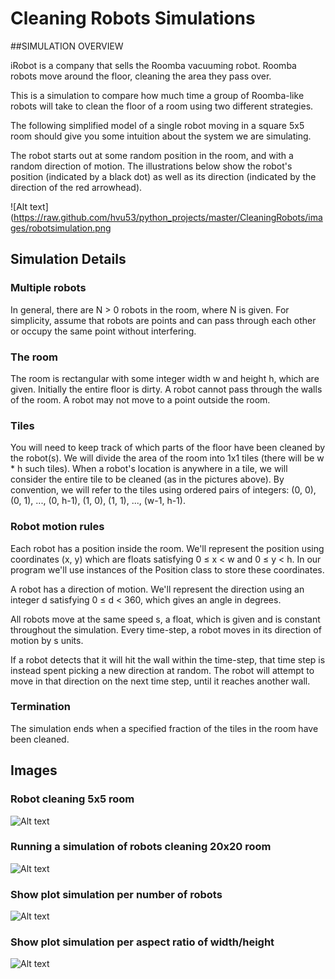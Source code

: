 # Cleaning Robots Simulations
##SIMULATION OVERVIEW

iRobot is a company that sells the Roomba vacuuming robot. Roomba robots move around the floor, cleaning the area they pass over.

This is a simulation to compare how much time a group of Roomba-like robots will take to clean the floor of a room using two different strategies.

The following simplified model of a single robot moving in a square 5x5 room should give you some intuition about the system we are simulating.

The robot starts out at some random position in the room, and with a random direction of motion. The illustrations below show the robot's position (indicated by a black dot) as well as its direction (indicated by the direction of the red arrowhead).

![Alt text](https://raw.github.com/hvu53/python_projects/master/CleaningRobots/images/robotsimulation.png

## Simulation Details

### Multiple robots
In general, there are N > 0 robots in the room, where N is given. For simplicity, assume that robots are points and can pass through each other or occupy the same point without interfering.

### The room
The room is rectangular with some integer width w and height h, which are given. Initially the entire floor is dirty. A robot cannot pass through the walls of the room. A robot may not move to a point outside the room.

### Tiles
You will need to keep track of which parts of the floor have been cleaned by the robot(s). We will divide the area of the room into 1x1 tiles (there will be w * h such tiles). When a robot's location is anywhere in a tile, we will consider the entire tile to be cleaned (as in the pictures above). By convention, we will refer to the tiles using ordered pairs of integers: (0, 0), (0, 1), ..., (0, h-1), (1, 0), (1, 1), ..., (w-1, h-1).

### Robot motion rules
Each robot has a position inside the room. We'll represent the position using coordinates (x, y) which are floats satisfying 0 ≤ x < w and 0 ≤ y < h. In our program we'll use instances of the Position class to store these coordinates.

A robot has a direction of motion. We'll represent the direction using an integer d satisfying 0 ≤ d < 360, which gives an angle in degrees.

All robots move at the same speed s, a float, which is given and is constant throughout the simulation. Every time-step, a robot moves in its direction of motion by s units.

If a robot detects that it will hit the wall within the time-step, that time step is instead spent picking a new direction at random. The robot will attempt to move in that direction on the next time step, until it reaches another wall.

### Termination
The simulation ends when a specified fraction of the tiles in the room have been cleaned.

## Images
### Robot cleaning 5x5 room

![Alt text](https://raw.github.com/hvu53/python_projects/master/CleaningRobots/images/irobot1.png "1 robot cleaning 5x5 room")

### Running a simulation of robots cleaning 20x20 room
![Alt text](https://raw.github.com/hvu53/python_projects/master/CleaningRobots/images/irobot2.png "many robot cleaning 20x20 room")

### Show plot simulation per number of robots
![Alt text](https://raw.github.com/hvu53/python_projects/master/CleaningRobots/images/plot1.png "1 robot cleaning 5x5 room")
### Show plot simulation per aspect ratio of width/height
![Alt text](https://raw.github.com/hvu53/python_projects/master/CleaningRobots/images/plot2.png "1 robot cleaning 5x5 room")
